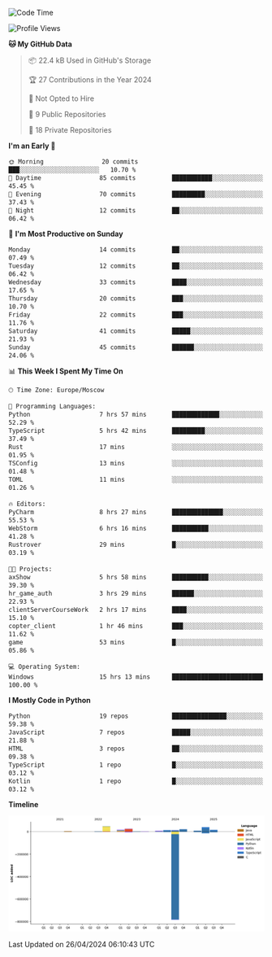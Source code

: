 <!--START_SECTION:waka-->
![Code Time](http://img.shields.io/badge/Code%20Time-279%20hrs%2054%20mins-blue)

![Profile Views](http://img.shields.io/badge/Profile%20Views-0-blue)

**🐱 My GitHub Data** 

> 📦 22.4 kB Used in GitHub's Storage 
 > 
> 🏆 27 Contributions in the Year 2024
 > 
> 🚫 Not Opted to Hire
 > 
> 📜 9 Public Repositories 
 > 
> 🔑 18 Private Repositories 
 > 
**I'm an Early 🐤** 

```text
🌞 Morning                20 commits          ███░░░░░░░░░░░░░░░░░░░░░░   10.70 % 
🌆 Daytime                85 commits          ███████████░░░░░░░░░░░░░░   45.45 % 
🌃 Evening                70 commits          █████████░░░░░░░░░░░░░░░░   37.43 % 
🌙 Night                  12 commits          ██░░░░░░░░░░░░░░░░░░░░░░░   06.42 % 
```
📅 **I'm Most Productive on Sunday** 

```text
Monday                   14 commits          ██░░░░░░░░░░░░░░░░░░░░░░░   07.49 % 
Tuesday                  12 commits          ██░░░░░░░░░░░░░░░░░░░░░░░   06.42 % 
Wednesday                33 commits          ████░░░░░░░░░░░░░░░░░░░░░   17.65 % 
Thursday                 20 commits          ███░░░░░░░░░░░░░░░░░░░░░░   10.70 % 
Friday                   22 commits          ███░░░░░░░░░░░░░░░░░░░░░░   11.76 % 
Saturday                 41 commits          █████░░░░░░░░░░░░░░░░░░░░   21.93 % 
Sunday                   45 commits          ██████░░░░░░░░░░░░░░░░░░░   24.06 % 
```


📊 **This Week I Spent My Time On** 

```text
🕑︎ Time Zone: Europe/Moscow

💬 Programming Languages: 
Python                   7 hrs 57 mins       █████████████░░░░░░░░░░░░   52.29 % 
TypeScript               5 hrs 42 mins       █████████░░░░░░░░░░░░░░░░   37.49 % 
Rust                     17 mins             ░░░░░░░░░░░░░░░░░░░░░░░░░   01.95 % 
TSConfig                 13 mins             ░░░░░░░░░░░░░░░░░░░░░░░░░   01.48 % 
TOML                     11 mins             ░░░░░░░░░░░░░░░░░░░░░░░░░   01.26 % 

🔥 Editors: 
PyCharm                  8 hrs 27 mins       ██████████████░░░░░░░░░░░   55.53 % 
WebStorm                 6 hrs 16 mins       ██████████░░░░░░░░░░░░░░░   41.28 % 
Rustrover                29 mins             █░░░░░░░░░░░░░░░░░░░░░░░░   03.19 % 

🐱‍💻 Projects: 
axShow                   5 hrs 58 mins       ██████████░░░░░░░░░░░░░░░   39.30 % 
hr_game_auth             3 hrs 29 mins       ██████░░░░░░░░░░░░░░░░░░░   22.93 % 
clientServerCourseWork   2 hrs 17 mins       ████░░░░░░░░░░░░░░░░░░░░░   15.10 % 
copter_client            1 hr 46 mins        ███░░░░░░░░░░░░░░░░░░░░░░   11.62 % 
game                     53 mins             █░░░░░░░░░░░░░░░░░░░░░░░░   05.86 % 

💻 Operating System: 
Windows                  15 hrs 13 mins      █████████████████████████   100.00 % 
```

**I Mostly Code in Python** 

```text
Python                   19 repos            ███████████████░░░░░░░░░░   59.38 % 
JavaScript               7 repos             █████░░░░░░░░░░░░░░░░░░░░   21.88 % 
HTML                     3 repos             ██░░░░░░░░░░░░░░░░░░░░░░░   09.38 % 
TypeScript               1 repo              █░░░░░░░░░░░░░░░░░░░░░░░░   03.12 % 
Kotlin                   1 repo              █░░░░░░░░░░░░░░░░░░░░░░░░   03.12 % 
```



**Timeline**

![Lines of Code chart](https://raw.githubusercontent.com/adlemx/adlemx/main/assets/bar_graph.png)


 Last Updated on 26/04/2024 06:10:43 UTC
<!--END_SECTION:waka-->
